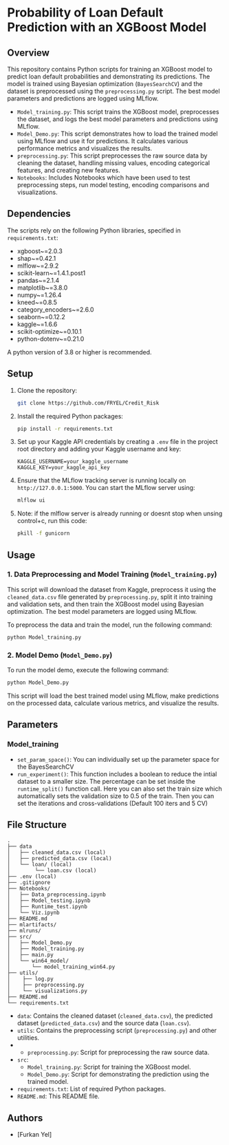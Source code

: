 # Probability of Loan Default Prediction with an XGBoost Model

## Overview
This repository contains Python scripts for training an XGBoost model to predict loan default probabilities and demonstrating its predictions. The model is trained using Bayesian optimization (`BayesSearchCV`) and the dataset is preprocessed using the `preprocessing.py` script. The best model parameters and predictions are logged using MLflow.

- `Model_training.py`: This script trains the XGBoost model, preprocesses the dataset, and logs the best model parameters and predictions using MLflow.
- `Model_Demo.py`: This script demonstrates how to load the trained model using MLflow and use it for predictions. It calculates various performance metrics and visualizes the results.
- `preprocessing.py`: This script preprocesses the raw source data by cleaning the dataset, handling missing values, encoding categorical features, and creating new features.
- `Notebooks`: Includes Notebooks which have been used to test preprocessing steps, run model testing, encoding comparisons and visualizations.

## Dependencies
The scripts rely on the following Python libraries, specified in `requirements.txt`:

- xgboost~=2.0.3
- shap~=0.42.1
- mlflow~=2.9.2
- scikit-learn~=1.4.1.post1
- pandas~=2.1.4
- matplotlib~=3.8.0
- numpy~=1.26.4
- kneed~=0.8.5
- category_encoders~=2.6.0
- seaborn~=0.12.2
- kaggle~=1.6.6
- scikit-optimize~=0.10.1
- python-dotenv~=0.21.0

A python version of 3.8 or higher is recommended.

## Setup
1. Clone the repository:
   ```bash
   git clone https://github.com/FRYEL/Credit_Risk
   ```

2. Install the required Python packages:
   ```bash
   pip install -r requirements.txt
   ```

3. Set up your Kaggle API credentials by creating a `.env` file in the project root directory and adding your Kaggle username and key:
   ```
   KAGGLE_USERNAME=your_kaggle_username
   KAGGLE_KEY=your_kaggle_api_key
   ```

4. Ensure that the MLflow tracking server is running locally on `http://127.0.0.1:5000`. You can start the MLflow server using:
   ```bash
   mlflow ui
   ```
5. Note: if the mlflow server is already running or doesnt stop when unsing control+c, run this code:
   ```bash
   pkill -f gunicorn
   ```
## Usage

### 1. Data Preprocessing and Model Training (`Model_training.py`)

This script will download the dataset from Kaggle, preprocess it using the `cleaned_data.csv` file generated by 
`preprocessing.py`, split it into training and validation sets, and then train the XGBoost model using
Bayesian optimization. The best model parameters are logged using MLflow.

To preprocess the data and train the model, run the following command:
```bash
python Model_training.py
```

### 2. Model Demo (`Model_Demo.py`)

To run the model demo, execute the following command:
```bash
python Model_Demo.py
```
This script will load the best trained model using MLflow, make predictions on the processed data, calculate various metrics, and visualize the results.

## Parameters

### Model_training

- `set_param_space()`: You can individually set up the parameter space for the BayesSearchCV
- `run_experiment()`: This function includes a boolean to reduce the intial dataset to a smaller size. The percentage can be set inside the `runtime_split()` function call. Here you can also set the train size which automatically sets the validation size to 0.5 of the train. Then you can set the iterations and cross-validations (Default 100 iters and 5 CV) 
## File Structure
```
.
├── data
│   ├── cleaned_data.csv (local)
│   ├── predicted_data.csv (local)
│   └── loan/ (local)
│        └── loan.csv (local)
├── .env (local)
├── .gitignore
├── Notebooks/
│   ├── Data_preprocessing.ipynb
│   ├── Model_testing.ipynb
│   ├── Runtime_test.ipynb
│   └── Viz.ipynb
├── README.md
├── mlartifacts/
├── mlruns/
├── src/
│   ├── Model_Demo.py
│   ├── Model_training.py
│   ├── main.py
│   └── win64_model/
│       └── model_training_win64.py
├── utils/
│    ├── log.py
│    ├── preprocessing.py
│    └── visualizations.py
├── README.md
└── requirements.txt
```

- `data`: Contains the cleaned dataset (`cleaned_data.csv`), the predicted dataset (`predicted_data.csv`) and the source data (`loan.csv`).
- `utils`: Contains the preprocessing script (`preprocessing.py`) and other utilities.
-  - `preprocessing.py`: Script for preprocessing the raw source data.
- `src`:
  - `Model_training.py`: Script for training the XGBoost model.
  - `Model_Demo.py`: Script for demonstrating the prediction using the trained model.
- `requirements.txt`: List of required Python packages.
- `README.md`: This README file.

## Authors
- [Furkan Yel]


